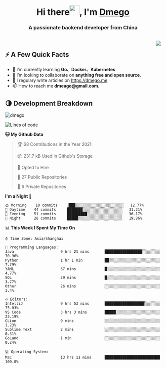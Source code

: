 <h1 align="center">Hi there<img src="https://cdn.jsdelivr.net/gh/dmego/images/img/Hi.gif" height="32" />, I'm <a href="https://i.dmego.me/" target="_blank"> Dmego </a> </h1>
<h3 align="center">A passionate backend developer from China</h3>
</br>

<img align="right" src="https://github-readme-stats.vercel.app/api?username=dmego&show_icons=true" />

## ⚡️ A Few Quick Facts

<ul>
    <li> 🌱 I’m currently learning <strong>Go、Docker、Kubernetes</strong>.</li>
    <li> 👯 I’m looking to collaborate on <strong>anything free and open source</strong>.</li>
    <li>📝 I regulary write articles on <a href="https://dmego.me">https://dmego.me</a>.</li>
    <li>📫 How to reach me <strong>dmeago@gmail.com</strong>.</li>
</ul>

## 🌗 Development Breakdown

<img src="https://komarev.com/ghpvc/?username=dmego" alt="dmego" />

<!--START_SECTION:waka-->
![Lines of code](https://img.shields.io/badge/From%20Hello%20World%20I%27ve%20Written-227657%20lines%20of%20code-blue)

**🐱 My Github Data** 

> 🏆 68 Contributions in the Year 2021
 > 
> 📦 231.7 kB Used in Github's Storage 
 > 
> 💼 Opted to Hire
 > 
> 📜 27 Public Repositories 
 > 
> 🔑 6 Private Repositories  
 > 
**I'm a Night 🦉** 

```text
🌞 Morning    18 commits     ███░░░░░░░░░░░░░░░░░░░░░░   12.77% 
🌆 Daytime    44 commits     ███████░░░░░░░░░░░░░░░░░░   31.21% 
🌃 Evening    51 commits     █████████░░░░░░░░░░░░░░░░   36.17% 
🌙 Night      28 commits     █████░░░░░░░░░░░░░░░░░░░░   19.86%

```


📊 **This Week I Spent My Time On** 

```text
⌚︎ Time Zone: Asia/Shanghai

💬 Programming Languages: 
Java                     9 hrs 21 mins       █████████████████░░░░░░░░   70.96% 
Python                   1 hr 1 min          ██░░░░░░░░░░░░░░░░░░░░░░░   7.79% 
YAML                     37 mins             █░░░░░░░░░░░░░░░░░░░░░░░░   4.77% 
SQL                      29 mins             █░░░░░░░░░░░░░░░░░░░░░░░░   3.77% 
Other                    26 mins             ░░░░░░░░░░░░░░░░░░░░░░░░░   3.4%

🔥 Editors: 
IntelliJ                 9 hrs 53 mins       ██████████████████░░░░░░░   75.03% 
VS Code                  3 hrs 3 mins        █████░░░░░░░░░░░░░░░░░░░░   23.19% 
CLion                    9 mins              ░░░░░░░░░░░░░░░░░░░░░░░░░   1.23% 
Sublime Text             2 mins              ░░░░░░░░░░░░░░░░░░░░░░░░░   0.31% 
GoLand                   1 min               ░░░░░░░░░░░░░░░░░░░░░░░░░   0.24%

💻 Operating System: 
Mac                      13 hrs 11 mins      █████████████████████████   100.0%

```


<!--END_SECTION:waka-->
